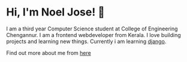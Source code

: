 # Hi, I'm Noel Jose! 👋

I am a third year Computer Science student at College of Engineering Chengannur. I am a frontend webdeveloper from Kerala. I love building projects and learning new things. Currently i am learning [django](https://www.djangoproject.com/).


Find out more about me from [here](https://github.com/noel-jose)